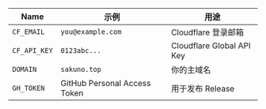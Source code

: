 | Name         | 示例                           | 用途                        |
| ------------ | ---------------------------- | ------------------------- |
| `CF_EMAIL`   | `you@example.com`            | Cloudflare 登录邮箱           |
| `CF_API_KEY` | `0123abc...`                 | Cloudflare Global API Key |
| `DOMAIN`     | `sakuno.top`                 | 你的主域名                     |
| `GH_TOKEN`   | GitHub Personal Access Token | 用于发布 Release              |

